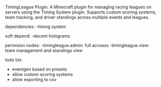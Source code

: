 TimingLeague Plugin:
A Minecraft plugin for managing racing leagues on servers using the Timing System plugin. Supports custom scoring systems, team tracking, and driver standings across multiple events and leagues.

dependencies:
-timing system


soft depend:
-decent holograms


permision nodes:
-timingleague.admin: full accsess
-timingleague.view: team management and standings view


todo list:
- eventgen based on presets
- allow custom scoring systems
- allow exporting to csv
